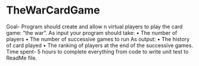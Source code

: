 # TheWarCardGame
Goal- Program should create and allow n virtual players to play the card game: “the war”.
As input your program should take:
• The number of players
• The number of successive games to run
As output:
• The history of card played
• The ranking of players at the end of the successive games.
Time spent- 5 hours to complete everything from code to write unit test to ReadMe file.
 
